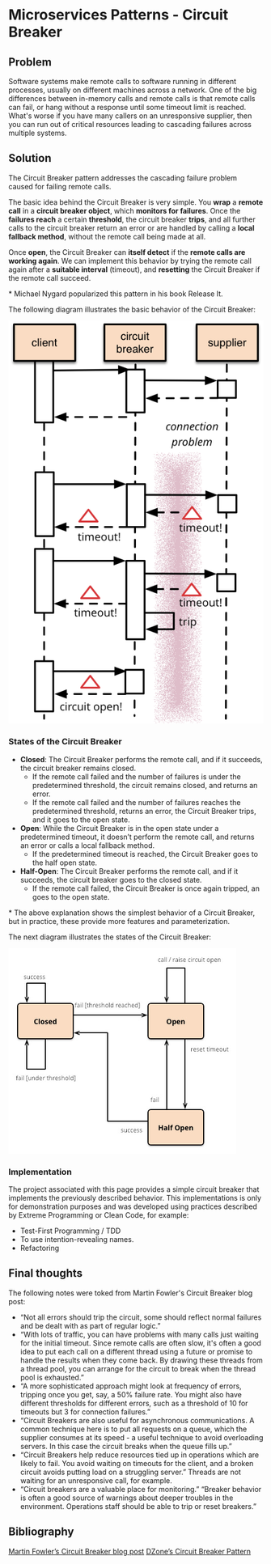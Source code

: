 # Microservices Patterns - Circuit Breaker

## Problem

Software systems make remote calls to software running in different processes, usually on different machines across a network. One of the big differences between in-memory calls and remote calls is that remote calls can fail, or hang without a response until some timeout limit is reached. What's worse if you have many callers on an unresponsive supplier, then you can run out of critical resources leading to cascading failures across multiple systems.

## Solution

The Circuit Breaker pattern addresses the cascading failure problem caused for failing remote calls.  

The basic idea behind the Circuit Breaker is very simple. You **wrap** a **remote call** in a **circuit breaker object**, which **monitors for failures**. Once the **failures reach** a certain **threshold**, the circuit breaker **trips**, and all further calls to the circuit breaker return an error or are handled by calling a **local fallback method**, without the remote call being made at all.  

Once **open**, the Circuit Breaker can **itself detect** if the **remote calls are working again**. We can implement this behavior by trying the remote call again after a **suitable interval** (timeout), and **resetting** the Circuit Breaker if the remote call succeed.  

\* Michael Nygard popularized this pattern in his book Release It.  
  
  
The following diagram illustrates the basic behavior of the Circuit Breaker:

![Circuit Breaker basic behavior](/images/circuit-breaker-basic-behavior.png)
  
  
### States of the Circuit Breaker

- **Closed**: The Circuit Breaker performs the remote call, and if it succeeds, the circuit breaker remains closed.
  - If the remote call failed and the number of failures is under the predetermined threshold, the circuit remains closed, and returns an error.
  - If the remote call failed and the number of failures reaches the predetermined threshold, returns an error, the Circuit Breaker trips, and it goes to the open state.
- **Open**: While the Circuit Breaker is in the open state under a predetermined timeout, it doesn’t perform the remote call, and returns an error or calls a local fallback method.
  - If the predetermined timeout is reached, the Circuit Breaker goes to the half open state.
- **Half-Open**: The Circuit Breaker performs the remote call, and if it succeeds, the circuit breaker goes to the closed state.
  - If the remote call failed, the Circuit Breaker is once again tripped, an goes to the open state.
  
\* The above explanation shows the simplest behavior of a Circuit Breaker, but in practice, these provide more features and parameterization.  
  
The next diagram illustrates the states of the Circuit Breaker:

![Circuit Breaker basic behavior](/images/circuit-breaker-states.jpg)

### Implementation

The project associated with this page provides a simple circuit breaker that implements the previously described behavior. This implementations is only for demonstration purposes and was developed using practices described by Extreme Programming or Clean Code, for example:

- Test-First Programming / TDD
- To use intention-revealing names.
- Refactoring

## Final thoughts

The following notes were toked from Martin Fowler's Circuit Breaker blog post:

- “Not all errors should trip the circuit, some should reflect normal failures and be dealt with as part of regular logic.”
- “With lots of traffic, you can have problems with many calls just waiting for the initial timeout. Since remote calls are often slow, it's often a good idea to put each call on a different thread using a future or promise to handle the results when they come back. By drawing these threads from a thread pool, you can arrange for the circuit to break when the thread pool is exhausted.”
- “A more sophisticated approach might look at frequency of errors, tripping once you get, say, a 50% failure rate. You might also have different thresholds for different errors, such as a threshold of 10 for timeouts but 3 for connection failures.”
- “Circuit Breakers are also useful for asynchronous communications. A common technique here is to put all requests on a queue, which the supplier consumes at its speed - a useful technique to avoid overloading servers. In this case the circuit breaks when the queue fills up.”
- “Circuit Breakers help reduce resources tied up in operations which are likely to fail. You avoid waiting on timeouts for the client, and a broken circuit avoids putting load on a struggling server.”
Threads are not waiting for an unresponsive call, for example.
- “Circuit breakers are a valuable place for monitoring.”
“Breaker behavior is often a good source of warnings about deeper troubles in the environment. Operations staff should be able to trip or reset breakers.”

## Bibliography

[Martin Fowler’s Circuit Breaker blog post](https://martinfowler.com/bliki/CircuitBreaker.html)
[DZone’s Circuit Breaker Pattern](https://dzone.com/articles/circuit-breaker-pattern)
